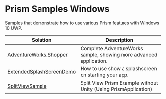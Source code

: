 # Prism Samples Windows
Samples that demonstrate how to use various Prism features with Windows 10 UWP.

| Solution | Description |
-----------|-------------|
| [AdventureWorks.Shopper][1] | Complete AdventureWorks sample, showing more advanced application.
| [ExtendedSplashScreenDemo][2] | How to use show a splashscreen on starting your app.
| [SplitViewSample][3] | Split View Prism Example without Unity (Using PrismApplication)

[1]: AdventureWorks.Shopper/
[2]: ExtendedSplashScreenDemo/
[3]: SplitViewSample/
